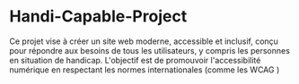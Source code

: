 # Handi-Capable-Project
Ce projet vise à créer un site web moderne, accessible et inclusif, conçu pour répondre aux besoins de tous les utilisateurs, y compris les personnes en situation de handicap. L'objectif est de promouvoir l'accessibilité numérique en respectant les normes internationales (comme les WCAG )
